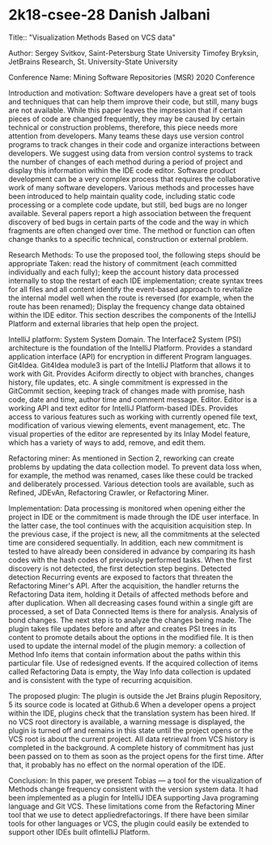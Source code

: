 # 2k18-csee-28 Danish Jalbani

Title::
"Visualization Methods Based on VCS data"

Author:
Sergey Svitkov, Saint-Petersburg State University
Timofey Bryksin, JetBrains Research, St. University-State University


Conference Name:
Mining Software Repositories (MSR) 2020 Conference

Introduction and motivation:
          Software developers have a great set of tools and techniques that can help them improve their code, but still, many bugs are not available. While this paper leaves the impression that if certain pieces of code are changed frequently, they may be caused by certain technical or construction problems, therefore, this piece needs more attention from developers. Many teams these days use version control programs to track changes in their code and organize interactions between developers. We suggest using data from version control systems to track the number of changes of each method during a period of project and display this information within the IDE code editor. Software product development can be a very complex process that requires the collaborative work of many software developers. Various methods and processes have been introduced to help maintain quality code, including static code processing or a complete code update, but still, bed bugs are no longer available. Several papers report a high association between the frequent discovery of bed bugs in certain parts of the code and the way in which fragments are often changed over time. The method or function can often change thanks to a specific technical, construction or external problem.

Research Methods:
To use the proposed tool, the following steps should be appropriate
Taken:
read the history of commitment (each committed individually and each fully);
keep the account history data processed internally to stop the restart of each IDE implementation;
create syntax trees for all files and all content
identify the event-based approach to revitalize the internal model well when the route is reversed (for example, when the route has been renamed);
Display the frequency change data obtained within the IDE editor. This section describes the components of the IntelliJ Platform and external libraries that help open the project.

IntelliJ platform:
System System Domain. The Interface2 System (PSI) architecture is the foundation of the IntelliJ Platform. Provides a standard application interface (API) for encryption in different Program languages.
Git4Idea. Git4Idea module3 is part of the IntelliJ Platform that allows it to work with Git. Provides Aciform directly to object with branches, changes history, file updates, etc. A single commitment is expressed in the GitCommit section, keeping track of changes made with promise, hash code, date and time, author time and comment message.
Editor. Editor is a working API and text editor for IntelliJ Platform-based IDEs. Provides access to various features such as working with currently opened file text, modification of various viewing elements, event management, etc. The visual properties of the editor are represented by its Inlay Model feature, which has a variety of ways to add, remove, and edit them.

Refactoring miner:
As mentioned in Section 2, reworking can create problems by updating the data collection model. To prevent data loss when, for example, the method was renamed, cases like these could be tracked and deliberately processed. Various detection tools are available, such as Refined, JDEvAn, Refactoring Crawler, or Refactoring Miner.

Implementation:
             Data processing is monitored when opening either the project in IDE or the commitment is made through the IDE user interface. In the latter case, the tool continues with the acquisition acquisition step. In the previous case, if the project is new, all the commitments at the selected time are considered sequentially. In addition, each new commitment is tested to have already been considered in advance by comparing its hash codes with the hash codes of previously performed tasks. When the first discovery is not detected, the first detection step begins.
Detected detection
 Recurring events are exposed to factors that threaten the Refactoring Miner's API. After the acquisition, the handler returns the Refactoring Data item, holding it
Details of affected methods before and after duplication. When all decreasing cases found within a single gift are processed, a set of Data Connected Items is there for analysis.
Analysis of bond changes.
The next step is to analyze the changes being made. The plugin takes file updates before and after and creates PSI trees in its content to promote details about the options in the modified file. It is then used to update the internal model of the plugin memory: a collection of Method Info items that contain information about the paths within this particular file.
Use of redesigned events. If the acquired collection of items called Refactoring Data is empty, the Way Info data collection is updated and is consistent with the type of recurring acquisition.

The proposed plugin:
The plugin is outside the Jet Brains plugin Repository, 5 its source code is located at Github.6
When a developer opens a project within the IDE, plugins check that the translation system has been hired. If no VCS root directory is available, a warning message is displayed, the plugin is turned off and remains in this state until the project opens or the VCS root is about the current project. All data retrieval from VCS history is completed in the background.
A complete history of commitment has just been passed on to them as soon as the project opens for the first time. After that, it probably has no effect on the normal operation of the IDE.

Conclusion:
In this paper, we present Tobias — a tool for the visualization of   Methods change frequency consistent with the version system data. It had been implemented as a plugin for IntelliJ IDEA supporting Java programing language and Git VCS. These limitations come from the Refactoring Miner tool that we use to detect appliedrefactorings. If there have been similar tools for other languages or VCS, the plugin could easily be extended to support other IDEs built ofIntelliJ Platform.
